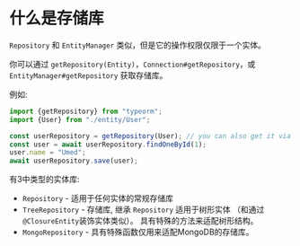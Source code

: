 # 什么是存储库

`Repository` 和 `EntityManager` 类似，但是它的操作权限仅限于一个实体。

你可以通过 `getRepository(Entity)`，`Connection#getRepository`，或 `EntityManager#getRepository` 获取存储库。

例如:
 
```typescript
import {getRepository} from "typeorm";
import {User} from "./entity/User";

const userRepository = getRepository(User); // you can also get it via getConnection().getRepository() or getManager().getRepository()
const user = await userRepository.findOneById(1);
user.name = "Umed";
await userRepository.save(user);
```

有3中类型的实体库:
* `Repository` - 适用于任何实体的常规存储库
* `TreeRepository` - 存储库, 继承 `Repository` 适用于树形实体 
（和通过`@ClosureEntity`装饰实体类似）。 
具有特殊的方法来适配树形结构。
* `MongoRepository` - 具有特殊函数仅用来适配MongoDB的存储库。
